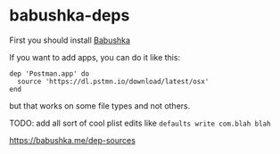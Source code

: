# babushka-deps

First you should install [Babushka]("https://babushka.me/installing")

If you want to add apps, you can do it like this:
```
dep 'Postman.app' do
  source 'https://dl.pstmn.io/download/latest/osx'
end
```
but that works on some file types and not others.

TODO:
add all sort of cool plist edits like `defaults write com.blah blah`

https://babushka.me/dep-sources
